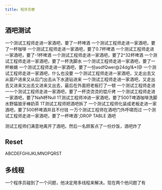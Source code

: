 ```yaml
---
title: 程序员梗
---
```

## 酒吧测试
一个测试工程师走进一家酒吧，要了一杯啤酒
一个测试工程师走进一家酒吧，要了一杯咖啡
一个测试工程师走进一家酒吧，要了0.7杯啤酒
一个测试工程师走进一家酒吧，要了-1杯啤酒
一个测试工程师走进一家酒吧，要了2^32杯啤酒
一个测试工程师走进一家酒吧，要了一杯洗脚水
一个测试工程师走进一家酒吧，要了一杯蜥蜴
一个测试工程师走进一家酒吧，要了一份asdfQwer@24dg!&*(@
一个测试工程师走进一家酒吧，什么也没要
一个测试工程师走进一家酒吧，又走出去又从窗户进来又从后门出去从下水道钻进来
一个测试工程师走进一家酒吧，又走出去又进来又出去又进来又出去，最后在外面把老板打了一顿
一个测试工程师走进一一个测试工程师走进一家酒吧，要了一杯烫烫烫的锟斤拷
一个测试工程师走进一家酒吧，要了NaN杯Null
1T测试工程师冲进一家酒吧，要了500T啤酒咖啡洗脚水野猫狼牙棒奶茶
1T测试工程师把酒吧拆了
一个测试工程师化装成老板走进一家酒吧，要了500杯啤酒并且不付钱
一万个测试工程师在酒吧门外呼啸而过
一个测试工程师走进一家酒吧，要了一杯啤酒';DROP TABLE 酒吧

测试工程师们满意地离开了酒吧。然后一名顾客点了一份炒饭，酒吧炸了

## Reset
ABCDEFGHIJKLMNOPQRST

## 多线程
一个程序员碰到了一个问题，他决定用多线程来解决。现在两个他问题了有

